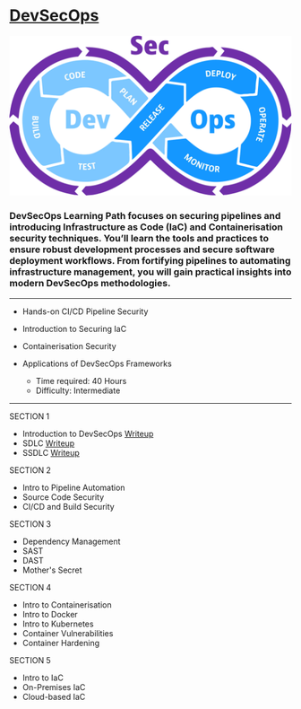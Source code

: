# [DevSecOps](https://tryhackme.com/path-action/devsecops/join)
 
![Image not set yet](https://github.com/C3LKO/TryHackMe/blob/master/Assets/devsecops.jpg)

### DevSecOps Learning Path focuses on securing pipelines and introducing Infrastructure as Code (IaC) and Containerisation security techniques. You’ll learn the tools and practices to ensure robust development processes and secure software deployment workflows. From fortifying pipelines to automating infrastructure management, you will gain practical insights into modern DevSecOps methodologies.

----

  - Hands-on CI/CD Pipeline Security
  - Introduction to Securing IaC
  - Containerisation Security
  - Applications of DevSecOps Frameworks

    - Time required: 40 Hours
    - Difficulty: Intermediate
   
----     

SECTION 1

  - Introduction to DevSecOps <a href="https://medium.com/@kumarishefu.4507/try-hack-me-introduction-to-devsecops-write-up-6be1e42f2a31" target="_blank">Writeup</a>
  - SDLC <a href="https://infosecwriteups.com/sdlc-software-development-lifecycle-tryhackme-writeup-walkthropugh-by-md-amiruddin-125b0f8fda2d" target="_blank">Writeup</a>
  - SSDLC <a href="https://medium.com/@tr1n1ty8/tryhackme-ssdlc-writeup-2b55cfa9a741" target="_blank">Writeup</a>

SECTION 2

  - Intro to Pipeline Automation
  - Source Code Security
  - CI/CD and Build Security

SECTION 3

  - Dependency Management
  - SAST
  - DAST
  - Mother's Secret

SECTION 4

  - Intro to Containerisation
  - Intro to Docker
  - Intro to Kubernetes
  - Container Vulnerabilities
  - Container Hardening

SECTION 5

  - Intro to IaC
  - On-Premises IaC
  - Cloud-based IaC
